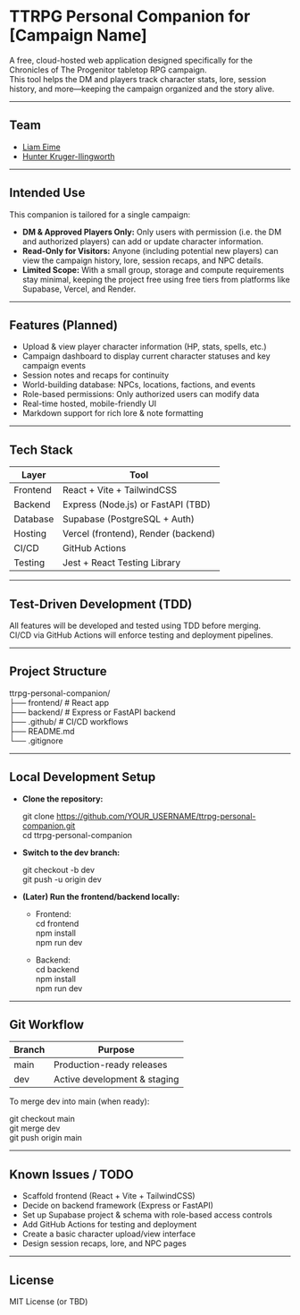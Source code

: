 # TTRPG Personal Companion for [Campaign Name]

A free, cloud-hosted web application designed specifically for the Chronicles of The Progenitor tabletop RPG campaign.  
This tool helps the DM and players track character stats, lore, session history, and more—keeping the campaign organized and the story alive.

---

## Team

- [Liam Eime](https://github.com/Liam-Eime)
- [Hunter Kruger-Ilingworth](https://github.com/H-unter)

---

## Intended Use

This companion is tailored for a single campaign:

- **DM & Approved Players Only:** Only users with permission (i.e. the DM and authorized players) can add or update character information.
- **Read-Only for Visitors:** Anyone (including potential new players) can view the campaign history, lore, session recaps, and NPC details.
- **Limited Scope:** With a small group, storage and compute requirements stay minimal, keeping the project free using free tiers from platforms like Supabase, Vercel, and Render.

---

## Features (Planned)

- Upload & view player character information (HP, stats, spells, etc.)
- Campaign dashboard to display current character statuses and key campaign events
- Session notes and recaps for continuity
- World-building database: NPCs, locations, factions, and events
- Role-based permissions: Only authorized users can modify data
- Real-time hosted, mobile-friendly UI
- Markdown support for rich lore & note formatting

---

## Tech Stack

| Layer     | Tool                                   |
|-----------|----------------------------------------|
| Frontend  | React + Vite + TailwindCSS             |
| Backend   | Express (Node.js) or FastAPI (TBD)       |
| Database  | Supabase (PostgreSQL + Auth)           |
| Hosting   | Vercel (frontend), Render (backend)    |
| CI/CD     | GitHub Actions                         |
| Testing   | Jest + React Testing Library           |

---

## Test-Driven Development (TDD)

All features will be developed and tested using TDD before merging.  
CI/CD via GitHub Actions will enforce testing and deployment pipelines.

---

## Project Structure

ttrpg-personal-companion/  
├── frontend/       # React app  
├── backend/        # Express or FastAPI backend  
├── .github/        # CI/CD workflows  
├── README.md  
└── .gitignore

---

## Local Development Setup

- **Clone the repository:**

  git clone <https://github.com/YOUR_USERNAME/ttrpg-personal-companion.git>  
  cd ttrpg-personal-companion

- **Switch to the dev branch:**

  git checkout -b dev  
  git push -u origin dev

- **(Later) Run the frontend/backend locally:**

  - Frontend:  
    cd frontend  
    npm install  
    npm run dev

  - Backend:  
    cd backend  
    npm install  
    npm run dev

---

## Git Workflow

| Branch | Purpose                         |
|--------|---------------------------------|
| main   | Production-ready releases       |
| dev    | Active development & staging    |

To merge dev into main (when ready):

  git checkout main  
  git merge dev  
  git push origin main

---

## Known Issues / TODO

- Scaffold frontend (React + Vite + TailwindCSS)
- Decide on backend framework (Express or FastAPI)
- Set up Supabase project & schema with role-based access controls
- Add GitHub Actions for testing and deployment
- Create a basic character upload/view interface
- Design session recaps, lore, and NPC pages

---

## License

MIT License (or TBD)
